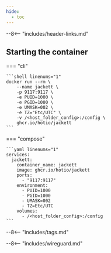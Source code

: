```yaml
---
hide:
  - toc
---
```


--8<-- "includes/header-links.md"

## Starting the container

=== "cli"

    ```shell linenums="1"
    docker run --rm \
        --name jackett \
        -p 9117:9117 \
        -e PUID=1000 \
        -e PGID=1000 \
        -e UMASK=002 \
        -e TZ="Etc/UTC" \
        -v /<host_folder_config>:/config \
        ghcr.io/hotio/jackett
    ```

=== "compose"

    ```yaml linenums="1"
    services:
      jackett:
        container_name: jackett
        image: ghcr.io/hotio/jackett
        ports:
          - "9117:9117"
        environment:
          - PUID=1000
          - PGID=1000
          - UMASK=002
          - TZ=Etc/UTC
        volumes:
          - /<host_folder_config>:/config
    ```

--8<-- "includes/tags.md"

--8<-- "includes/wireguard.md"
